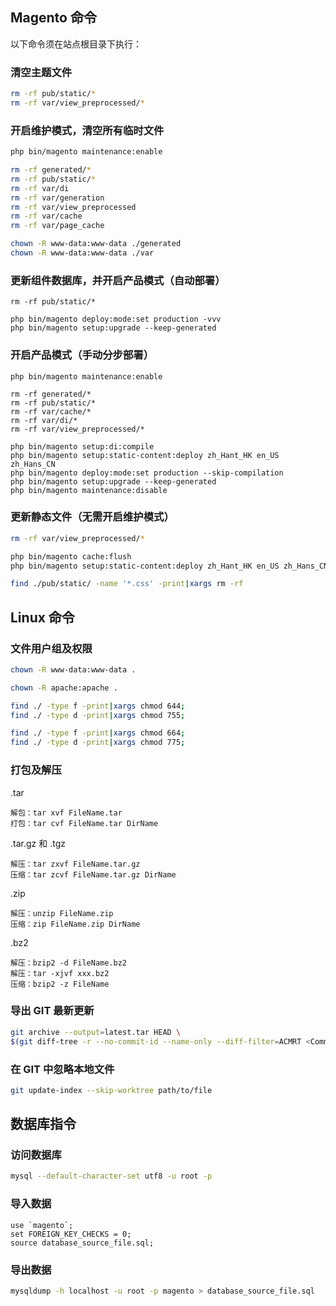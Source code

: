 ## Magento 命令

以下命令须在站点根目录下执行：

### 清空主题文件

```sh
rm -rf pub/static/*
rm -rf var/view_preprocessed/*
```


### 开启维护模式，清空所有临时文件

```sh
php bin/magento maintenance:enable
```

```sh
rm -rf generated/*
rm -rf pub/static/*
rm -rf var/di
rm -rf var/generation
rm -rf var/view_preprocessed
rm -rf var/cache
rm -rf var/page_cache
```

```sh
chown -R www-data:www-data ./generated
chown -R www-data:www-data ./var
```


### 更新组件数据库，并开启产品模式（自动部署）

```
rm -rf pub/static/*

php bin/magento deploy:mode:set production -vvv
php bin/magento setup:upgrade --keep-generated

```


### 开启产品模式（手动分步部署）

```
php bin/magento maintenance:enable

rm -rf generated/*
rm -rf pub/static/*
rm -rf var/cache/*
rm -rf var/di/*
rm -rf var/view_preprocessed/*

php bin/magento setup:di:compile
php bin/magento setup:static-content:deploy zh_Hant_HK en_US zh_Hans_CN
php bin/magento deploy:mode:set production --skip-compilation
php bin/magento setup:upgrade --keep-generated
php bin/magento maintenance:disable

```


### 更新静态文件（无需开启维护模式）

```sh
rm -rf var/view_preprocessed/*

php bin/magento cache:flush
php bin/magento setup:static-content:deploy zh_Hant_HK en_US zh_Hans_CN

```

```sh
find ./pub/static/ -name '*.css' -print|xargs rm -rf
```

## Linux 命令


### 文件用户组及权限

```sh
chown -R www-data:www-data .
```

```sh
chown -R apache:apache .
```

```sh
find ./ -type f -print|xargs chmod 644;
find ./ -type d -print|xargs chmod 755;
```

```sh
find ./ -type f -print|xargs chmod 664;
find ./ -type d -print|xargs chmod 775;
```


### 打包及解压

.tar
```
解包：tar xvf FileName.tar
打包：tar cvf FileName.tar DirName
```

.tar.gz 和 .tgz
```
解压：tar zxvf FileName.tar.gz
压缩：tar zcvf FileName.tar.gz DirName
```

.zip
```
解压：unzip FileName.zip
压缩：zip FileName.zip DirName
```

.bz2
```
解压：bzip2 -d FileName.bz2
解压：tar -xjvf xxx.bz2
压缩：bzip2 -z FileName
```


### 导出 GIT 最新更新

```sh
git archive --output=latest.tar HEAD \
$(git diff-tree -r --no-commit-id --name-only --diff-filter=ACMRT <CommitID1> <CommitID2>)
```


### 在 GIT 中忽略本地文件

```sh
git update-index --skip-worktree path/to/file
```


## 数据库指令

### 访问数据库

```sh
mysql --default-character-set utf8 -u root -p
```

### 导入数据

```mysql
use `magento`;
set FOREIGN_KEY_CHECKS = 0;
source database_source_file.sql;
```

### 导出数据

```sh
mysqldump -h localhost -u root -p magento > database_source_file.sql
```
